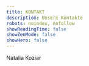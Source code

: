 ```yaml
---
title: KONTAKT
description: Unsere Kontakte
robots: noindex, nofollow
showReadingTime: false
showZenMode: false
showHero: false
---
```


Natalia Koziar
